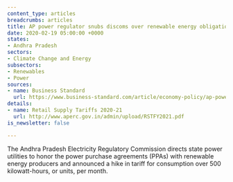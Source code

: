```yaml
---
content_type: articles
breadcrumbs: articles
title: AP power regulator snubs discoms over renewable energy obligations
date: 2020-02-19 05:00:00 +0000
states:
- Andhra Pradesh
sectors:
- Climate Change and Energy
subsectors:
- Renewables
- Power
sources:
- name: Business Standard
  url: https://www.business-standard.com/article/economy-policy/ap-power-regulator-snubs-discoms-over-renewable-energy-obligations-120021001385_1.html
details:
- name: Retail Supply Tariffs 2020-21
  url: http://www.aperc.gov.in/admin/upload/RSTFY2021.pdf
is_newsletter: false

---
```

The Andhra Pradesh Electricity Regulatory Commission directs state power utilities to honor the power purchase agreements (PPAs) with renewable energy producers and announced a hike in tariff for consumption over 500 kilowatt-hours, or units, per month.
